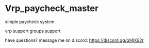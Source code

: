 # Vrp_paycheck_master
simple paycheck system

vrp support 
groups support

have questions?
message me on discord: https://discord.gg/qMjX62r
